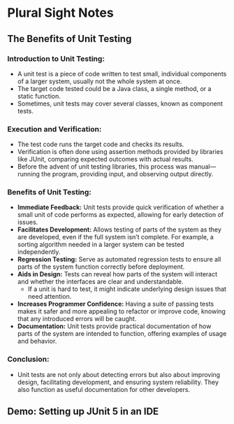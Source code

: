 # Plural Sight Notes
## The Benefits of Unit Testing
### Introduction to Unit Testing:
- A unit test is a piece of code written to test small, individual components of a larger system, usually not the whole system at once.
- The target code tested could be a Java class, a single method, or a static function.
- Sometimes, unit tests may cover several classes, known as component tests.
### Execution and Verification:
- The test code runs the target code and checks its results.
- Verification is often done using assertion methods provided by libraries like JUnit, comparing expected outcomes with actual results.
- Before the advent of unit testing libraries, this process was manual—running the program, providing input, and observing output directly.
### Benefits of Unit Testing:
- **Immediate Feedback:** Unit tests provide quick verification of whether a small unit of code performs as expected, allowing for early detection of issues.
- **Facilitates Development:** Allows testing of parts of the system as they are developed, even if the full system isn’t complete. For example, a sorting algorithm needed in a larger system can be tested independently.
- **Regression Testing:** Serve as automated regression tests to ensure all parts of the system function correctly before deployment.
- **Aids in Design:** Tests can reveal how parts of the system will interact and whether the interfaces are clear and understandable.
  - If a unit is hard to test, it might indicate underlying design issues that need attention.
- **Increases Programmer Confidence:** Having a suite of passing tests makes it safer and more appealing to refactor or improve code, knowing that any introduced errors will be caught.
- **Documentation:** Unit tests provide practical documentation of how parts of the system are intended to function, offering examples of usage and behavior.
### Conclusion:
- Unit tests are not only about detecting errors but also about improving design, facilitating development, and ensuring system reliability. They also function as useful documentation for other developers.
## Demo: Setting up JUnit 5 in an IDE

